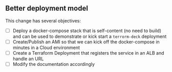 ## Better deployment model

This change has several objectives:

- [ ] Deploy a docker-compose stack that is self-content (no need to build) and
  can be used to demonstrate or kick start a `terrorm-deck` deployment
- [ ] Create/Publish an AMI so that we can kick off the docker-compose in minutes
  in a Cloud environment
- [ ] Create a Terraform Deployment that registers the service in an ALB and
  handle an URL
- [ ] Modify the documentation accordingly
